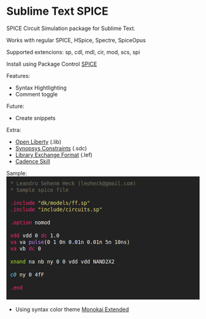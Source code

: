 
# Sublime Text SPICE

SPICE Circuit Simulation package for Sublime Text. 

Works with regular SPICE, HSpice, Spectre, SpiceOpus

Supported extencions: sp, cdl, mdl, cir, mod, scs, spi

Install using Package Control [SPICE](https://sublime.wbond.net/packages/Spice)

Features:
 - Syntax Hightlighting
 - Comment toggle

Future:
 - Create snippets

Extra:
 - [Open Liberty](https://github.com/mtmoreira/sublime-liberty) (.lib)
 - [Synopsys Constraints](https://github.com/leoheck/sublime-synopsys-constraints) (.sdc)
 - [Library Exchange Format](https://sublime.wbond.net/package) (.lef)
 - [Cadence Skill](https://github.com/noisyass2/SublimeCadenceSkill)


Sample:
![Sample screenshot](/misc/sample.png?raw=true "Optional Title")

* Using syntax color theme [Monokai Extended](https://github.com/jonschlinkert/sublime-monokai-extended)
